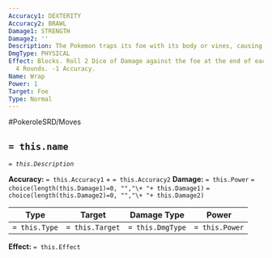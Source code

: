 ```yaml
---
Accuracy1: DEXTERITY
Accuracy2: BRAWL
Damage1: STRENGTH
Damage2: ''
Description: The Pokemon traps its foe with its body or vines, causing some damage.
DmgType: PHYSICAL
Effect: Blocks. Roll 2 Dice of Damage against the foe at the end of each Round. Lasts
  4 Rounds. -1 Accuracy.
Name: Wrap
Power: 1
Target: Foe
Type: Normal
---
```


#PokeroleSRD/Moves

## `= this.name` 
*`= this.Description`*

**Accuracy:** `= this.Accuracy1` + `= this.Accuracy2`
**Damage:** `= this.Power` `= choice(length(this.Damage1)=0, "","\+ "+ this.Damage1)` `= choice(length(this.Damage2)=0, "","\+ "+ this.Damage2)`

| Type          | Target          | Damage Type          | Power          |
| ------------- | --------------- | ---------------- | -------------- |
| `= this.Type` | `= this.Target` | `= this.DmgType` | `= this.Power` | 

**Effect:** `= this.Effect`